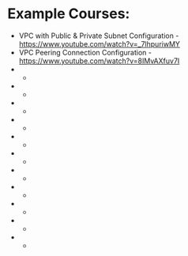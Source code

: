 # Example Courses:

- VPC with Public & Private Subnet Configuration - https://www.youtube.com/watch?v=_7lhpuriwMY
- VPC Peering Connection Configuration - https://www.youtube.com/watch?v=8IMvAXfuv7I
-  - 
-  -  
-  -  
-  -
-  -
-  -
-  -
-  -
-  -
-  -
-  -







